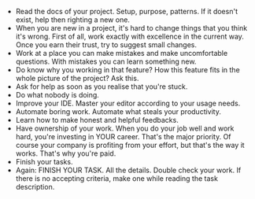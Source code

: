 - Read the docs of your project. Setup, purpose, patterns. If it doesn't exist, help then righting a new one.
- When you are new in a project, it's hard to change things that you think it's wrong. First of all, work exactly with excellence in the current way. Once you earn their trust, try to suggest small changes.
- Work at a place you can make mistakes and make uncomfortable questions. With mistakes you can learn something new.
- Do know why you working in that feature? How this feature fits in the whole picture of the project? Ask this.
- Ask for help as soon as you realise that you're stuck.
- Do what nobody is doing.
- Improve your IDE. Master your editor according to your usage needs.
- Automate boring work. Automate what steals your productivity.
- Learn how to make honest and helpful feedbacks.
- Have ownership of your work. When you do your job well and work hard, you're investing in YOUR career. That's the major priority. Of course your company is profiting from your effort, but that's the way it works. That's why you're paid.
- Finish your tasks.
- Again: FINISH YOUR TASK. All the details. Double check your work. If there is no accepting criteria, make one while reading the task description.

